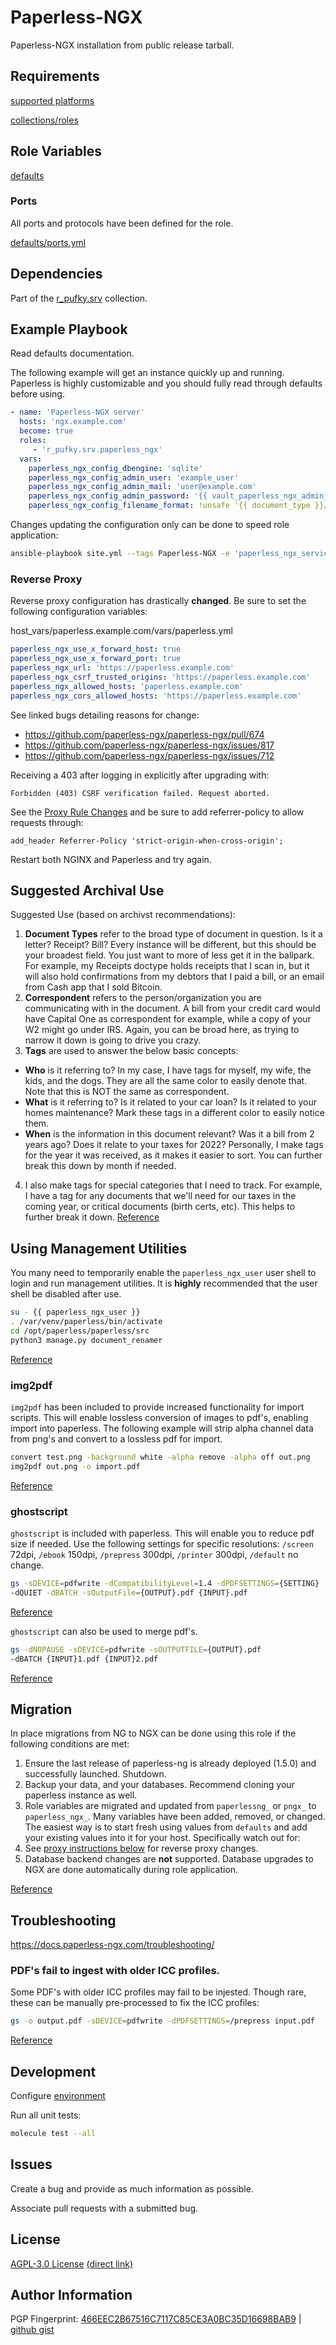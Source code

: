 # Paperless-NGX
Paperless-NGX installation from public release tarball.

## Requirements
[supported platforms](https://github.com/r-pufky/ansible_paperless_ngx/blob/main/meta/main.yml)

[collections/roles](https://github.com/r-pufky/ansible_paperless_ngx/blob/main/meta/requirements.yml)

## Role Variables
[defaults](https://github.com/r-pufky/ansible_paperless_ngx/tree/main/defaults/main)

### Ports
All ports and protocols have been defined for the role.

[defaults/ports.yml](https://github.com/r-pufky/ansible_paperless_ngx/blob/main/defaults/main/ports.yml)

## Dependencies
Part of the [r_pufky.srv](https://github.com/r-pufky/ansible_collection_srv)
collection.

## Example Playbook
Read defaults documentation.

The following example will get an instance quickly up and running. Paperless
is highly customizable and you should fully read through defaults before using.
``` yaml
- name: 'Paperless-NGX server'
  hosts: 'ngx.example.com'
  become: true
  roles:
     - 'r_pufky.srv.paperless_ngx'
  vars:
    paperless_ngx_config_dbengine: 'sqlite'
    paperless_ngx_config_admin_user: 'example_user'
    paperless_ngx_config_admin_mail: 'user@example.com'
    paperless_ngx_config_admin_password: '{{ vault_paperless_ngx_admin_password }}'
    paperless_ngx_config_filename_format: !unsafe '{{ document_type }}/{{ correspondent }}/{{ created }}-{{ title }}-[{{ tag_list }}]'
```

Changes updating the configuration only can be done to speed role application:
``` bash
ansible-playbook site.yml --tags Paperless-NGX -e 'paperless_ngx_service_force_config_only_enable=true'
```

### Reverse Proxy
Reverse proxy configuration has drastically **changed**. Be sure to set the
following configuration variables:

host_vars/paperless.example.com/vars/paperless.yml
``` yaml
paperless_ngx_use_x_forward_host: true
paperless_ngx_use_x_forward_port: true
paperless_ngx_url: 'https://paperless.example.com'
paperless_ngx_csrf_trusted_origins: 'https://paperless.example.com'
paperless_ngx_allowed_hosts: 'paperless.example.com'
paperless_ngx_cors_allowed_hosts: 'https://paperless.example.com'
```
See linked bugs detailing reasons for change:
* https://github.com/paperless-ngx/paperless-ngx/pull/674
* https://github.com/paperless-ngx/paperless-ngx/issues/817
* https://github.com/paperless-ngx/paperless-ngx/issues/712

Receiving a 403 after logging in explicitly after upgrading with:
```
Forbidden (403) CSRF verification failed. Request aborted.
```
See the [Proxy Rule Changes](https://github.com/paperless-ngx/paperless-ngx/wiki/Using-a-Reverse-Proxy-with-Paperless-ngx#nginx)
and be sure to add referrer-policy to allow requests through:

```
add_header Referrer-Policy 'strict-origin-when-cross-origin';
```

Restart both NGINX and Paperless and try again.

## Suggested Archival Use
Suggested Use (based on archivst recommendations):

1. **Document Types** refer to the broad type of document in question. Is it
  a letter? Receipt? Bill? Every instance will be different, but this should
  be your broadest field. You just want to more of less get it in the
  ballpark. For example, my Receipts doctype holds receipts that I scan in,
  but it will also hold confirmations from my debtors that I paid a bill, or
  an email from Cash app that I sold Bitcoin.
2. **Correspondent** refers to the person/organization you are communicating
  with in the document. A bill from your credit card would have Capital One
  as correspondent for example, while a copy of your W2 might go under IRS.
  Again, you can be broad here, as trying to narrow it down is going to
  drive you crazy.
3. **Tags** are used to answer the below basic concepts:
  * **Who** is it referring to? In my case, I have tags for myself, my wife,
    the kids, and the dogs. They are all the same color to easily denote
    that. Note that this is NOT the same as correspondent.
  * **What** is it referring to? Is it related to your car loan? Is it
    related to your homes maintenance? Mark these tags in a different color
    to easily notice them.
  * **When** is the information in this document relevant? Was it a bill from
    2 years ago? Does it relate to your taxes for 2022? Personally, I make
    tags for the year it was received, as it makes it easier to sort. You can
    further break this down by month if needed.
4. I also make tags for special categories that I need to track. For example,
  I have a tag for any documents that we'll need for our taxes in the coming
  year, or critical documents (birth certs, etc). This helps to further
  break it down.
[Reference](https://old.reddit.com/r/selfhosted/comments/sdv0rr/paperless_ng_which_tags_document_types/hugenfp/)

## Using Management Utilities
You many need to temporarily enable the `paperless_ngx_user` user shell to
login and run management utilities. It is **highly** recommended that the user
shell be disabled after use.

```bash
su - {{ paperless_ngx_user }}
. /var/venv/paperless/bin/activate
cd /opt/paperless/paperless/src
python3 manage.py document_renamer
```

[Reference](https://docs.paperless-ngx.com/administration/)

### img2pdf
`img2pdf` has been included to provide increased functionality for import
scripts. This will enable lossless conversion of images to pdf's, enabling
import into paperless. The following example will strip alpha channel data from
png's and convert to a lossless pdf for import.

```bash
convert test.png -background white -alpha remove -alpha off out.png
img2pdf out.png -o import.pdf
```
[Reference](https://github.com/josch/img2pdf)

### ghostscript
`ghostscript` is included with paperless. This will enable you to reduce pdf
size if needed. Use the following settings for specific resolutions: `/screen`
72dpi, `/ebook` 150dpi, `/prepress` 300dpi, `/printer` 300dpi, `/default` no
change.

```bash
gs -sDEVICE=pdfwrite -dCompatibilityLevel=1.4 -dPDFSETTINGS={SETTING} -dNOPAUSE
-dQUIET -dBATCH -sOutputFile={OUTPUT}.pdf {INPUT}.pdf
```
[Reference](https://askubuntu.com/questions/113544/how-can-i-reduce-the-file-size-of-a-scanned-pdf-file)

`ghostscript` can also be used to merge pdf's.

```bash
gs -dNOPAUSE -sDEVICE=pdfwrite -sOUTPUTFILE={OUTPUT}.pdf
-dBATCH {INPUT}1.pdf {INPUT}2.pdf
```
[Reference](https://www.fosslinux.com/49661/merge-pdf-files-on-linux.htm)

## Migration
In place migrations from NG to NGX can be done using this role if the
following conditions are met:
1. Ensure the last release of paperless-ng is already deployed (1.5.0) and
   successfully launched. Shutdown.
2. Backup your data, and your databases. Recommend cloning your paperless
   instance as well.
3. Role variables are migrated and updated from `paperlessng_` or `pngx_` to
   `paperless_ngx_`. Many variables have been added, removed, or changed. The
   easiest way is to start fresh using values from `defaults` and add your
   existing values into it for your host. Specifically watch out for:
4. See [proxy instructions below](#reverse-proxy-migration-changes) for reverse
   proxy changes.
4. Database backend changes are **not** supported. Database upgrades to NGX are
   done automatically during role application.

[Reference](https://docs.paperless-ngx.com/setup/#migrating-from-paperless-ng)

## Troubleshooting
https://docs.paperless-ngx.com/troubleshooting/

### PDF's fail to ingest with older ICC profiles.
Some PDF's with older ICC profiles may fail to be injested. Though rare, these
can be manually pre-processed to fix the ICC profiles:

``` bash
gs -o output.pdf -sDEVICE=pdfwrite -dPDFSETTINGS=/prepress input.pdf
```

[Reference](https://kcore.org/2021/05/08/paperless-ng/)

## Development
Configure [environment](https://github.com/r-pufky/ansible_collection_srv/blob/main/docs/dev/environment/README.md)

Run all unit tests:
``` bash
molecule test --all
```

## Issues
Create a bug and provide as much information as possible.

Associate pull requests with a submitted bug.

## License
[AGPL-3.0 License](https://www.tldrlegal.com/license/gnu-affero-general-public-license-v3-agpl-3-0)
 [(direct link)](https://github.com/r-pufky/ansible_paperless_ngx/blob/main/LICENSE)

## Author Information
PGP Fingerprint: [466EEC2B67516C7117C85CE3A0BC35D16698BAB9](https://keys.openpgp.org/vks/v1/by-fingerprint/466EEC2B67516C7117C85CE3A0BC35D16698BAB9)
| [github gist](https://gist.github.com/r-pufky/a8df36977c55b5bb20829267c4c49d22)
